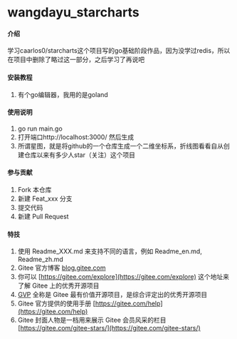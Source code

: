 # wangdayu_starcharts

#### 介绍
学习caarlos0/starcharts这个项目写的go基础阶段作品，因为没学过redis，所以在项目中删除了略过这一部分，之后学习了再说吧


#### 安装教程

1.  有个go编辑器，我用的是goland

#### 使用说明

1.  go run main.go 
1.  打开端口http://localhost:3000/  然后生成
1.  所谓星图，就是将github的一个仓库生成一个二维坐标系，折线图看看自从创建仓库以来有多少人star（关注）这个项目

#### 参与贡献

1.  Fork 本仓库
2.  新建 Feat_xxx 分支
3.  提交代码
4.  新建 Pull Request


#### 特技

1.  使用 Readme\_XXX.md 来支持不同的语言，例如 Readme\_en.md, Readme\_zh.md
2.  Gitee 官方博客 [blog.gitee.com](https://blog.gitee.com)
3.  你可以 [https://gitee.com/explore](https://gitee.com/explore) 这个地址来了解 Gitee 上的优秀开源项目
4.  [GVP](https://gitee.com/gvp) 全称是 Gitee 最有价值开源项目，是综合评定出的优秀开源项目
5.  Gitee 官方提供的使用手册 [https://gitee.com/help](https://gitee.com/help)
6.  Gitee 封面人物是一档用来展示 Gitee 会员风采的栏目 [https://gitee.com/gitee-stars/](https://gitee.com/gitee-stars/)
